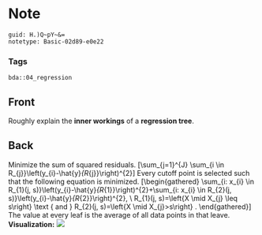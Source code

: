 # Note
```
guid: H.)Q~pY~&=
notetype: Basic-02d89-e0e22
```

### Tags
```
bda::04_regression
```

## Front
Roughly explain the <b>inner workings</b> of a <b>regression
tree</b>.

## Back
Minimize the sum of squared residuals. \[\sum_{j=1}^{J} \sum_{i \in
R_{j}}\left(y_{i}-\hat{y}_{R_{j}}\right)^{2}\] Every cutoff point
is selected such that the following equation is minimized.
\[\begin{gathered} \sum_{i: x_{i} \in R_{1}(j,
s)}\left(y_{i}-\hat{y}_{R_{1}}\right)^{2}+\sum_{i: x_{i} \in
R_{2}(j, s)}\left(y_{i}-\hat{y}_{R_{2}}\right)^{2}, \\ R_{1}(j,
s)=\left\{X \mid X_{j} \leq s\right\} \text { and } R_{2}(j,
s)=\left\{X \mid X_{j}>s\right\} . \end{gathered}\] The value at
every leaf is the average of all data points in that leave.
<b>Visualization:</b> <img src="paste-959ae08ffa1fa1d6fc19637ecb27b3ee7b4ebd2d.jpg">
